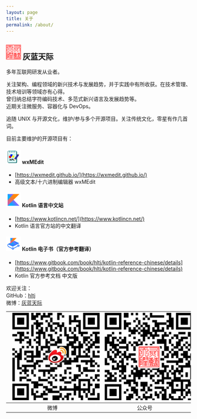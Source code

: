 ```yaml
---
layout: page
title: 关于
permalink: /about/
---
```

<style>
.sidebar { display: none; }
.qrs img { display: none; }
th img { margin: 0 10px 0 10px; }
</style>

## ![灰蓝天际](/assets/hltj.png) 灰蓝天际
多年互联网研发从业者。

关注架构、编程领域的新兴技术与发展趋势，并于实践中有所收获。在技术管理、技术培训等领域亦有心得。  
曾归纳总结字符编码技术、多范式新兴语言及发展趋势等。  
近期关注微服务、容器化与 DevOps。

追随 UNIX 与开源文化，维护/参与多个开源项目。关注传统文化，零星有作几首词。

目前主要维护的开源项目有：
#### ![wxmedit.png](/assets/wxmedit.png) wxMEdit
  - [https://wxmedit.github.io/](https://wxmedit.github.io/)
  - 高级文本/十六进制编辑器 wxMEdit

#### ![kotlin.png](/assets/kotlin.png) Kotlin 语言中文站
  - [https://www.kotlincn.net/](https://www.kotlincn.net/)
  - Kotlin 语言官方站的中文翻译

#### ![kotlin_gitbook.png](/assets/kotlin_gitbook.png) Kotlin 电子书（官方参考翻译）
  - [https://www.gitbook.com/book/hltj/kotlin-reference-chinese/details](https://www.gitbook.com/book/hltj/kotlin-reference-chinese/details)
  - Kotlin 官方参考文档 中文版

欢迎关注：  
GitHub：[hltj](https://github.com/hltj)  
微博：[灰蓝天际](http://weibo.com/hltj)

| ![weibo_qr.png](/assets/weibo_qr.png) | ![weibo_qr.png](/assets/wechat_qr.png) |
|:-----:|:------:|
| 微博  | 公众号 |
